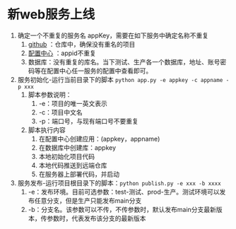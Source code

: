 # 新web服务上线
1. 确定一个不重复的服务名 appKey，需要在如下服务中确定名称不重复
   1. <a href="https://github.com/MisakaMikotoStudio">github</a> ：仓库中，确保没有重名的项目
   2. <a href="http://config.ztwcy1314.cn/project?id=2">配置中心</a> ：appid不重复
   3. 数据库：没有重复的库名。当下测试、生产各一个数据库，地址、账号密码等在配置中心任一服务的配置中查看即可。
2. 服务初始化-运行当前目录下的脚本 `python app.py -e appkey -c appname -p xxx` 
   1. 脚本参数说明：
      1. -e：项目的唯一英文表示
      2. -c：项目中文名
      3. -p：端口号，与现有端口号不要重复
   2. 脚本执行内容
      1. 在配置中心创建应用：(appkey，appname)
      2. 在数据库中创建库：appkey
      3. 本地初始化项目代码
      4. 本地代码推送到远端仓库
      5. 在服务器上部署代码，并启动
3. 服务发布-运行项目根目录下的脚本：`python publish.py -e xxx -b xxxx `
   1. -e：发布环境。目前可选参数：test-测试、prod-生产。测试环境可以发布任意分支，但是生产只能发布main分支
   2. -b：分支名。该参数可以不传，不传参数时，默认发布main分支最新版本，传参数时，代表发布该分支的最新版本

